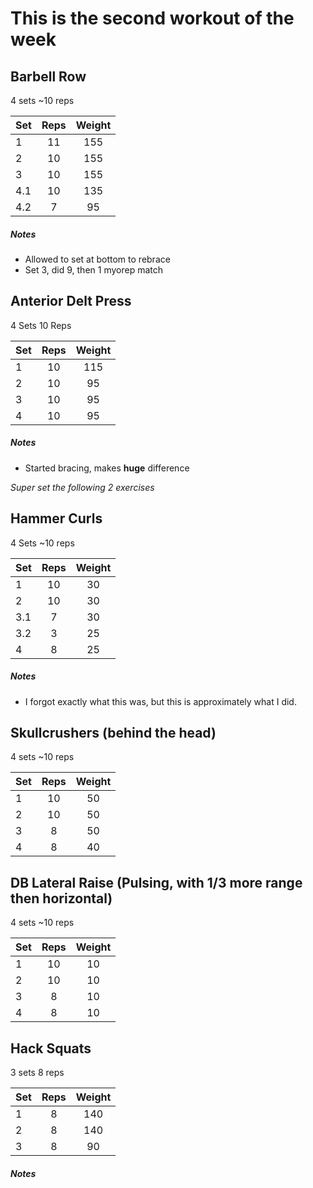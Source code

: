# This is the second workout of the week

## Barbell Row
4 sets
~10 reps

| Set | Reps  | Weight |
| :-  | :---: | :----: |
| 1   |  11   | 155    |
| 2   |  10   | 155    |
| 3   |  10   | 155    |
| 4.1 |  10   | 135    |
| 4.2 |  7    | 95     |

##### Notes
- Allowed to set at bottom to rebrace
- Set 3, did 9, then 1 myorep match


## Anterior Delt Press
4 Sets
10 Reps

| Set | Reps  | Weight |
| :-  | :---: | :----: |
| 1   |  10   | 115    |
| 2   |  10   | 95     |
| 3   |  10   | 95     |
| 4   |  10   | 95     |

##### Notes
- Started bracing, makes **huge** difference

*Super set the following 2 exercises*
## Hammer Curls
4 Sets
~10 reps

| Set | Reps  | Weight |
| :-  | :---: | :----: |
| 1   |  10   | 30     |
| 2   |  10   | 30     |
| 3.1 |  7    | 30     |
| 3.2 |  3    | 25     |
| 4   |  8    | 25     |

##### Notes
- I forgot exactly what this was, but this is approximately what I did.

## Skullcrushers (behind the head)
4 sets
~10 reps

| Set | Reps  | Weight |
| :-  | :---: | :----: |
| 1   |  10   | 50     |
| 2   |  10   | 50     |
| 3   |  8    | 50     |
| 4   |  8    | 40     |

## DB Lateral Raise (Pulsing, with 1/3 more range then horizontal)
4 sets
~10 reps

| Set | Reps  | Weight |
| :-  | :---: | :----: |
| 1   |  10   | 10     |
| 2   |  10   | 10     |
| 3   |  8    | 10     |
| 4   |  8    | 10     |

## Hack Squats
3 sets
8 reps

| Set | Reps  | Weight |
| :-  | :---: | :----: |
| 1   |  8    | 140    |
| 2   |  8    | 140    |
| 3   |  8    | 90     |

##### Notes

